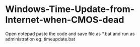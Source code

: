 # Windows-Time-Update-from-Internet-when-CMOS-dead
Open notepad paste the code and save file as *.bat and run as administration 
eg: timeupdate.bat
